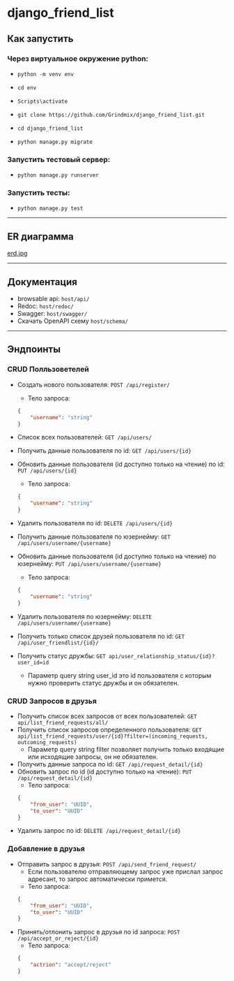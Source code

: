 # django_friend_list

## Как запустить

### Через виртуальное окружение python:

- `python -m venv env`

- `cd env`

- `Scripts\activate`

- `git clone https://github.com/Grindmix/django_friend_list.git`

- `cd django_friend_list`

- `python manage.py migrate`

### Запустить тестовый сервер:
- `python manage.py runserver`

### Запустить тесты:
- `python manage.py test`

---
## ER диаграмма

[erd.jpg](./erd.jpg "erd")

---
## Документация

- browsable api: `host/api/`
- Redoc: `host/redoc/`
- Swagger: `host/swagger/`
- Скачать OpenAPI схему `host/schema/`
---

## Эндпоинты

### CRUD Полльзоветелей
* Создать нового пользователя: `POST /api/register/`
    - Тело запроса:
    ```json
    {
        "username": "string"
    }
    ```
* Список всех пользователей: `GET /api/users/`
* Получить данные пользователя по id: `GET /api/users/{id}`
* Обновить данные пользователя (id  доступно только на чтение) по id: `PUT /api/users/{id}`
    - Тело запроса:
    ```json
    {
        "username": "string"
    }
    ```
* Удалить пользователя по id: `DELETE /api/users/{id}`
* Получить данные пользователя по юзернейму: `GET /api/users/username/{username}`
* Обновить данные пользователя (id  доступно только на чтение) по юзернейму: `PUT /api/users/username/{username}`
    - Тело запроса:
    ```json
    {
        "username": "string"
    }
    ```
* Удалить пользователя по юзернейму: `DELETE /api/users/username/{username}`
* Получить только список друзей пользователя по id: `GET /api/user_friendlist/{id}/`
* Получить статус дружбы: `GET api/user_relationship_status/{id}?user_id=id`

    - Параметр query string user_id это id пользователя с которым нужно проверить статус дружбы и он обязателен.

### CRUD Запросов в друзья
* Получить список всех запросов от всех пользователей: `GET api/list_friend_requests/all/`
* Получить список запросов определенного пользователя: `GET api/list_friend_requests/user/{id}?filter=(incoming_requests, outcoming_requests)`
    - Параметр query string filter позволяет получить только входящие или исходящие запросы, он не обязателен.
* Получить данные запроса по id: `GET /api/request_detail/{id}`
* Обновить запрос по id (id  доступно только на чтение): `PUT /api/request_detail/{id}`
    - Тело запроса:
    ```json
    {
        "from_user": "UUID",
        "to_user": "UUID"
    }
    ```
* Удалить запрос по id: `DELETE /api/request_detail/{id}`

### Добавление в друзья
* Отправить запрос в друзья: `POST /api/send_friend_request/`
    - Если пользователю отправляющему запрос уже прислал запрос адресант, то запрос автоматически примется.
    - Тело запроса:
    ```json
    {
        "from_user": "UUID",
        "to_user": "UUID"
    }
    ```
* Принять/отлонить запрос в друзья по id запроса: `POST /api/accept_or_reject/{id}`
    - Тело запроса:
    ```json
    {
        "actrion": "accept/reject"
    }
    ```

